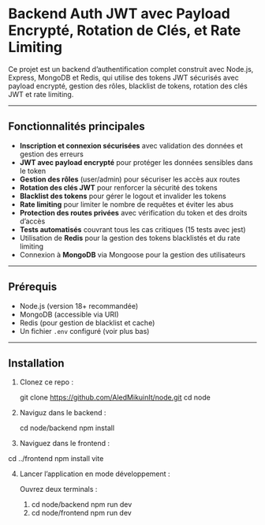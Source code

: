 # Backend Auth JWT avec Payload Encrypté, Rotation de Clés, et Rate Limiting

Ce projet est un backend d’authentification complet construit avec Node.js, Express, MongoDB et Redis, qui utilise des tokens JWT sécurisés avec payload encrypté, gestion des rôles, blacklist de tokens, rotation des clés JWT et rate limiting.

---

## Fonctionnalités principales

- **Inscription et connexion sécurisées** avec validation des données et gestion des erreurs
- **JWT avec payload encrypté** pour protéger les données sensibles dans le token
- **Gestion des rôles** (user/admin) pour sécuriser les accès aux routes
- **Rotation des clés JWT** pour renforcer la sécurité des tokens
- **Blacklist des tokens** pour gérer le logout et invalider les tokens
- **Rate limiting** pour limiter le nombre de requêtes et éviter les abus
- **Protection des routes privées** avec vérification du token et des droits d’accès
- **Tests automatisés** couvrant tous les cas critiques (15 tests avec jest)
- Utilisation de **Redis** pour la gestion des tokens blacklistés et du rate limiting
- Connexion à **MongoDB** via Mongoose pour la gestion des utilisateurs

---

## Prérequis

- Node.js (version 18+ recommandée)
- MongoDB (accessible via URI)
- Redis (pour gestion de blacklist et cache)
- Un fichier `.env` configuré (voir plus bas)

---

## Installation

1. Clonez ce repo :

   git clone https://github.com/AledMikuinIt/node.git
   cd node

2. Naviguz dans le backend :

   cd node/backend
   npm install

3. Naviguez dans le frontend :

  cd ../frontend
  npm install vite

4. Lancer l’application en mode développement :

   Ouvrez deux terminals :
   
      1. cd node/backend
         npm run dev
      2. cd node/frontend
         npm run dev
